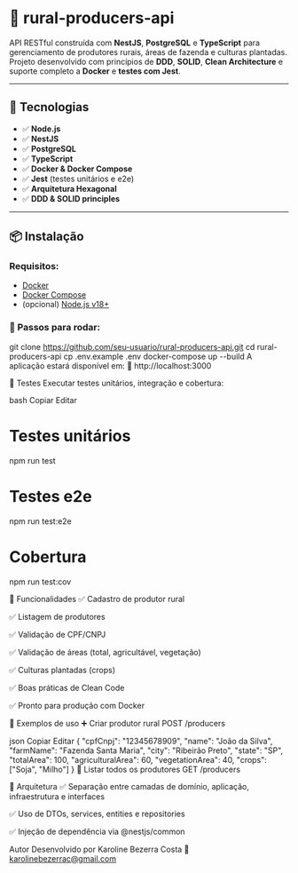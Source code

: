 # 🌾 rural-producers-api

API RESTful construída com **NestJS**, **PostgreSQL** e **TypeScript** para gerenciamento de produtores rurais, áreas de fazenda e culturas plantadas. Projeto desenvolvido com princípios de **DDD**, **SOLID**, **Clean Architecture** e suporte completo a **Docker** e **testes com Jest**.

---

## 🚀 Tecnologias

- ✅ **Node.js**
- ✅ **NestJS**
- ✅ **PostgreSQL**
- ✅ **TypeScript**
- ✅ **Docker & Docker Compose**
- ✅ **Jest** (testes unitários e e2e)
- ✅ **Arquitetura Hexagonal**
- ✅ **DDD & SOLID principles**

---

## 📦 Instalação

### Requisitos:

- [Docker](https://www.docker.com/)
- [Docker Compose](https://docs.docker.com/compose/)
- (opcional) [Node.js v18+](https://nodejs.org/)

### 🔧 Passos para rodar:

git clone https://github.com/seu-usuario/rural-producers-api.git
cd rural-producers-api
cp .env.example .env
docker-compose up --build 
A aplicação estará disponível em:
📍 http://localhost:3000

🧪 Testes
Executar testes unitários, integração e cobertura:

bash
Copiar
Editar
# Testes unitários
npm run test

# Testes e2e
npm run test:e2e

# Cobertura
npm run test:cov

📌 Funcionalidades
✅ Cadastro de produtor rural

✅ Listagem de produtores

✅ Validação de CPF/CNPJ

✅ Validação de áreas (total, agricultável, vegetação)

✅ Culturas plantadas (crops)

✅ Boas práticas de Clean Code

✅ Pronto para produção com Docker

📨 Exemplos de uso
➕ Criar produtor rural
POST /producers

json
Copiar
Editar
{
  "cpfCnpj": "12345678909",
  "name": "João da Silva",
  "farmName": "Fazenda Santa Maria",
  "city": "Ribeirão Preto",
  "state": "SP",
  "totalArea": 100,
  "agriculturalArea": 60,
  "vegetationArea": 40,
  "crops": ["Soja", "Milho"]
}
📄 Listar todos os produtores
GET /producers

🧠 Arquitetura
✅ Separação entre camadas de domínio, aplicação, infraestrutura e interfaces

✅ Uso de DTOs, services, entities e repositories

✅ Injeção de dependência via @nestjs/common

 Autor
Desenvolvido por Karoline Bezerra Costa
📧 karolinebezerrac@gmail.com
